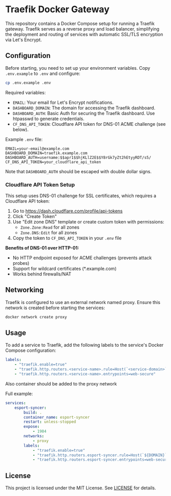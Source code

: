 # Traefik Docker Gateway

This repository contains a Docker Compose setup for running a Traefik gateway. Traefik serves as a reverse proxy and
load balancer, simplifying the deployment and routing of services with automatic SSL/TLS encryption via Let's Encrypt.

## Configuration

Before starting, you need to set up your environment variables. Copy `.env.example` to `.env` and configure:

```bash
cp .env.example .env
```

Required variables:

- `EMAIL`: Your email for Let's Encrypt notifications.
- `DASHBOARD_DOMAIN`: The domain for accessing the Traefik dashboard.
- `DASHBOARD_AUTH`: Basic Auth for securing the Traefik dashboard. Use htpasswd to generate credentials.
- `CF_DNS_API_TOKEN`: Cloudflare API token for DNS-01 ACME challenge (see below).

Example `.env` file:

```dotenv
EMAIL=your-email@example.com
DASHBOARD_DOMAIN=traefik.example.com
DASHBOARD_AUTH=username:$$apr1$$hjKLlZ2E$$Y8rGk7yZt2hEtyyRDT/s5/
CF_DNS_API_TOKEN=your_cloudflare_api_token
```

Note that `DASHBOARD_AUTH` should be escaped with double dollar signs.

### Cloudflare API Token Setup

This setup uses DNS-01 challenge for SSL certificates, which requires a Cloudflare API token:

1. Go to https://dash.cloudflare.com/profile/api-tokens
2. Click "Create Token"
3. Use "Edit zone DNS" template or create custom token with permissions:
   - `Zone.Zone:Read` for all zones
   - `Zone.DNS:Edit` for all zones
4. Copy the token to `CF_DNS_API_TOKEN` in your `.env` file

**Benefits of DNS-01 over HTTP-01:**
- No HTTP endpoint exposed for ACME challenges (prevents attack probes)
- Support for wildcard certificates (*.example.com)
- Works behind firewalls/NAT

## Networking

Traefik is configured to use an external network named proxy. Ensure this network is created before starting the
services:

```bash
docker network create proxy
```

## Usage

To add a service to Traefik, add the following labels to the service's Docker Compose configuration:

```yaml
labels:
    - "traefik.enable=true"
    - "traefik.http.routers.<service-name>.rule=Host(`<service-domain>`)"
    - "traefik.http.routers.<service-name>.entrypoints=web-secure"
```

Also container should be added to the proxy network

Full example:

```yaml
services:
    esport-syncer:
        build: .
        container_name: esport-syncer
        restart: unless-stopped
        expose:
            - 1984
        networks:
            - proxy
        labels:
            - "traefik.enable=true"
            - "traefik.http.routers.esport-syncer.rule=Host(`${DOMAIN}`)"
            - "traefik.http.routers.esport-syncer.entrypoints=web-secure"
```

## License

This project is licensed under the MIT License. See [LICENSE](LICENSE) for details.